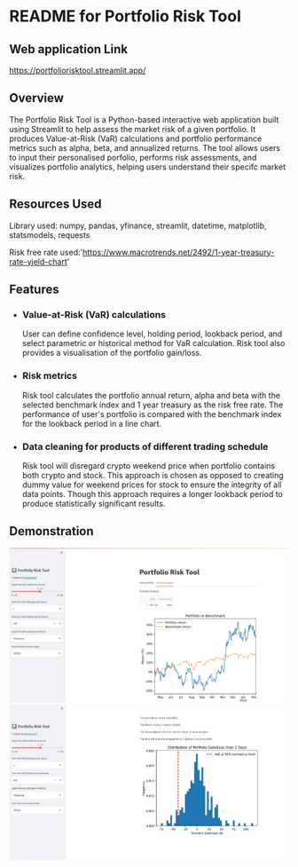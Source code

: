 # README for Portfolio Risk Tool

## Web application Link
https://portfoliorisktool.streamlit.app/

## Overview
The Portfolio Risk Tool is a Python-based interactive web application built using Streamlit to help assess the market risk of a given portfolio. It produces Value-at-Risk (VaR) calculations and portfolio performance metrics such as alpha, beta, and annualized returns. The tool allows users to input their personalised porfolio, performs risk assessments, and visualizes portfolio analytics, helping users understand their specifc market risk.

## Resources Used
Library used: numpy, pandas, yfinance, streamlit, datetime, matplotlib, statsmodels, requests

Risk free rate used:'https://www.macrotrends.net/2492/1-year-treasury-rate-yield-chart'

## Features

* ### Value-at-Risk (VaR) calculations
  User can define confidence level, holding period, lookback period, and select parametric or historical method for VaR calculation. Risk tool also provides a visualisation of the portfolio gain/loss.

* ### Risk metrics
  Risk tool calculates the portfolio annual return, alpha and beta with the selected benchmark index and 1 year treasury as the risk free rate. The performance of user's portfolio is compared with the benchmark index for the lookback period in a line chart.

* ### Data cleaning for products of different trading schedule
  Risk tool will disregard crypto weekend price when portfolio contains both crypto and stock. This approach is chosen as opposed to creating dummy value for weekend prices for stock to ensure the integrity of all data points. Though this approach requires a longer lookback period to produce statistically significant results.

## Demonstration

![demonstration](demonstration1.jpg)
![demonstration](demonstration2.jpg)
